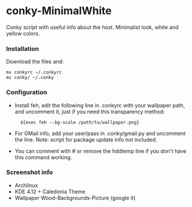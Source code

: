 conky-MinimalWhite
==================

Conky script with useful info about the host. Minimalist look, white and yellow colors.


### Installation

Download the files and:

	mv conkyrc ~/.conkyrc
	mv conky/ ~/.conky


### Configuration

* Install feh, edit the following line in .conkyrc with your wallpaper path, and uncomment it, just if you need this transparency method:

		${exec feh --bg-scale /path/to/wallpaper.png}
	

* For GMail info, add your user/pass in .conky/gmail.py and uncomment the line. Note: script for package update info not included.
* You can comment with # or remove the hddtemp line if you don't have this command working.


### Screenshot info

* Archlinux
* KDE 4.12 + Caledonia Theme
* Wallpaper Wood-Backgrounds-Picture (google it)
